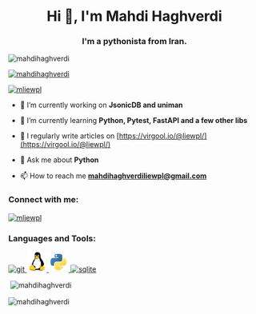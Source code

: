<h1 align="center">Hi 👋, I'm Mahdi Haghverdi</h1>
<h3 align="center">I'm a pythonista from Iran.</h3>

<p align="left"> <img src="https://komarev.com/ghpvc/?username=mahdihaghverdi&label=Profile%20views&color=0e75b6&style=flat" alt="mahdihaghverdi" /> </p>

<p align="left"> <a href="https://github.com/ryo-ma/github-profile-trophy"><img src="https://github-profile-trophy.vercel.app/?username=mahdihaghverdi" alt="mahdihaghverdi" /></a> </p>

<p align="left"> <a href="https://twitter.com/mliewpl" target="blank"><img src="https://img.shields.io/twitter/follow/mliewpl?logo=twitter&style=for-the-badge" alt="mliewpl" /></a> </p>

- 🔭 I’m currently working on **JsonicDB and uniman**

- 🌱 I’m currently learning **Python, Pytest, FastAPI and a few other libs**

- 📝 I regularly write articles on [https://virgool.io/@liewpl/](https://virgool.io/@liewpl/)

- 💬 Ask me about **Python**

- 📫 How to reach me **mahdihaghverdiliewpl@gmail.com**

<h3 align="left">Connect with me:</h3>
<p align="left">
<a href="https://twitter.com/mliewpl" target="blank"><img align="center" src="https://raw.githubusercontent.com/rahuldkjain/github-profile-readme-generator/master/src/images/icons/Social/twitter.svg" alt="mliewpl" height="30" width="40" /></a>
</p>

<h3 align="left">Languages and Tools:</h3>
<p align="left"> <a href="https://git-scm.com/" target="_blank" rel="noreferrer"> <img src="https://www.vectorlogo.zone/logos/git-scm/git-scm-icon.svg" alt="git" width="40" height="40"/> </a> <a href="https://www.linux.org/" target="_blank" rel="noreferrer"> <img src="https://raw.githubusercontent.com/devicons/devicon/master/icons/linux/linux-original.svg" alt="linux" width="40" height="40"/> </a> <a href="https://www.python.org" target="_blank" rel="noreferrer"> <img src="https://raw.githubusercontent.com/devicons/devicon/master/icons/python/python-original.svg" alt="python" width="40" height="40"/> </a> <a href="https://www.sqlite.org/" target="_blank" rel="noreferrer"> <img src="https://www.vectorlogo.zone/logos/sqlite/sqlite-icon.svg" alt="sqlite" width="40" height="40"/> </a> </p>

<p>&nbsp;<img align="center" src="https://github-readme-stats.vercel.app/api?username=mahdihaghverdi&show_icons=true&locale=en" alt="mahdihaghverdi" /></p>

<p><img align="center" src="https://github-readme-streak-stats.herokuapp.com/?user=mahdihaghverdi&" alt="mahdihaghverdi" /></p>

